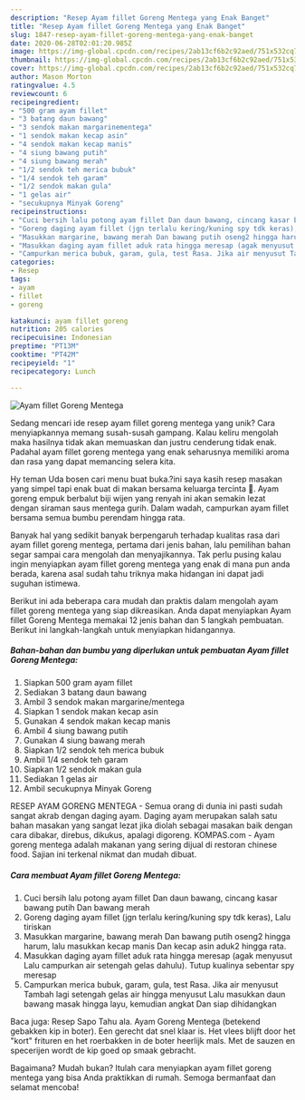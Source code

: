 ```yaml
---
description: "Resep Ayam fillet Goreng Mentega yang Enak Banget"
title: "Resep Ayam fillet Goreng Mentega yang Enak Banget"
slug: 1847-resep-ayam-fillet-goreng-mentega-yang-enak-banget
date: 2020-06-28T02:01:20.985Z
image: https://img-global.cpcdn.com/recipes/2ab13cf6b2c92aed/751x532cq70/ayam-fillet-goreng-mentega-foto-resep-utama.jpg
thumbnail: https://img-global.cpcdn.com/recipes/2ab13cf6b2c92aed/751x532cq70/ayam-fillet-goreng-mentega-foto-resep-utama.jpg
cover: https://img-global.cpcdn.com/recipes/2ab13cf6b2c92aed/751x532cq70/ayam-fillet-goreng-mentega-foto-resep-utama.jpg
author: Mason Morton
ratingvalue: 4.5
reviewcount: 6
recipeingredient:
- "500 gram ayam fillet"
- "3 batang daun bawang"
- "3 sendok makan margarinementega"
- "1 sendok makan kecap asin"
- "4 sendok makan kecap manis"
- "4 siung bawang putih"
- "4 siung bawang merah"
- "1/2 sendok teh merica bubuk"
- "1/4 sendok teh garam"
- "1/2 sendok makan gula"
- "1 gelas air"
- "secukupnya Minyak Goreng"
recipeinstructions:
- "Cuci bersih lalu potong ayam fillet Dan daun bawang, cincang kasar bawang putih Dan bawang merah"
- "Goreng daging ayam fillet (jgn terlalu kering/kuning spy tdk keras), Lalu tiriskan"
- "Masukkan margarine, bawang merah Dan bawang putih oseng2 hingga harum, lalu masukkan kecap manis Dan kecap asin aduk2 hingga rata."
- "Masukkan daging ayam fillet aduk rata hingga meresap (agak menyusut Lalu campurkan air setengah gelas dahulu). Tutup kualinya sebentar spy meresap"
- "Campurkan merica bubuk, garam, gula, test Rasa. Jika air menyusut Tambah lagi setengah gelas air hingga menyusut Lalu masukkan daun bawang masak hingga layu, kemudian angkat Dan siap dihidangkan"
categories:
- Resep
tags:
- ayam
- fillet
- goreng

katakunci: ayam fillet goreng 
nutrition: 205 calories
recipecuisine: Indonesian
preptime: "PT13M"
cooktime: "PT42M"
recipeyield: "1"
recipecategory: Lunch

---
```



![Ayam fillet Goreng Mentega](https://img-global.cpcdn.com/recipes/2ab13cf6b2c92aed/751x532cq70/ayam-fillet-goreng-mentega-foto-resep-utama.jpg)

Sedang mencari ide resep ayam fillet goreng mentega yang unik? Cara menyiapkannya memang susah-susah gampang. Kalau keliru mengolah maka hasilnya tidak akan memuaskan dan justru cenderung tidak enak. Padahal ayam fillet goreng mentega yang enak seharusnya memiliki aroma dan rasa yang dapat memancing selera kita.

Hy teman Uda bosen cari menu buat buka.?ini saya kasih resep masakan yang simpel tapi enak buat di makan bersama keluarga tercinta 🥰. Ayam goreng empuk berbalut biji wijen yang renyah ini akan semakin lezat dengan siraman saus mentega gurih. Dalam wadah, campurkan ayam fillet bersama semua bumbu perendam hingga rata.

Banyak hal yang sedikit banyak berpengaruh terhadap kualitas rasa dari ayam fillet goreng mentega, pertama dari jenis bahan, lalu pemilihan bahan segar sampai cara mengolah dan menyajikannya. Tak perlu pusing kalau ingin menyiapkan ayam fillet goreng mentega yang enak di mana pun anda berada, karena asal sudah tahu triknya maka hidangan ini dapat jadi suguhan istimewa.


Berikut ini ada beberapa cara mudah dan praktis dalam mengolah ayam fillet goreng mentega yang siap dikreasikan. Anda dapat menyiapkan Ayam fillet Goreng Mentega memakai 12 jenis bahan dan 5 langkah pembuatan. Berikut ini langkah-langkah untuk menyiapkan hidangannya.

<!--inarticleads1-->

##### Bahan-bahan dan bumbu yang diperlukan untuk pembuatan Ayam fillet Goreng Mentega:

1. Siapkan 500 gram ayam fillet
1. Sediakan 3 batang daun bawang
1. Ambil 3 sendok makan margarine/mentega
1. Siapkan 1 sendok makan kecap asin
1. Gunakan 4 sendok makan kecap manis
1. Ambil 4 siung bawang putih
1. Gunakan 4 siung bawang merah
1. Siapkan 1/2 sendok teh merica bubuk
1. Ambil 1/4 sendok teh garam
1. Siapkan 1/2 sendok makan gula
1. Sediakan 1 gelas air
1. Ambil secukupnya Minyak Goreng


RESEP AYAM GORENG MENTEGA - Semua orang di dunia ini pasti sudah sangat akrab dengan daging ayam. Daging ayam merupakan salah satu bahan masakan yang sangat lezat jika diolah sebagai masakan baik dengan cara dibakar, direbus, dikukus, apalagi digoreng. KOMPAS.com - Ayam goreng mentega adalah makanan yang sering dijual di restoran chinese food. Sajian ini terkenal nikmat dan mudah dibuat. 

<!--inarticleads2-->

##### Cara membuat Ayam fillet Goreng Mentega:

1. Cuci bersih lalu potong ayam fillet Dan daun bawang, cincang kasar bawang putih Dan bawang merah
1. Goreng daging ayam fillet (jgn terlalu kering/kuning spy tdk keras), Lalu tiriskan
1. Masukkan margarine, bawang merah Dan bawang putih oseng2 hingga harum, lalu masukkan kecap manis Dan kecap asin aduk2 hingga rata.
1. Masukkan daging ayam fillet aduk rata hingga meresap (agak menyusut Lalu campurkan air setengah gelas dahulu). Tutup kualinya sebentar spy meresap
1. Campurkan merica bubuk, garam, gula, test Rasa. Jika air menyusut Tambah lagi setengah gelas air hingga menyusut Lalu masukkan daun bawang masak hingga layu, kemudian angkat Dan siap dihidangkan


Baca juga: Resep Sapo Tahu ala. Ayam Goreng Mentega (betekend gebakken kip in boter). Een gerecht dat snel klaar is. Het vlees blijft door het &#34;kort&#34; frituren en het roerbakken in de boter heerlijk mals. Met de sauzen en specerijen wordt de kip goed op smaak gebracht. 

Bagaimana? Mudah bukan? Itulah cara menyiapkan ayam fillet goreng mentega yang bisa Anda praktikkan di rumah. Semoga bermanfaat dan selamat mencoba!
